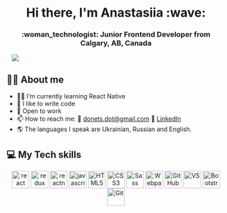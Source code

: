 <div id="header" align="center">
<h1>Hi there, I'm Anastasiia :wave:</h1>
<h3>:woman_technologist: Junior Frontend Developer from Calgary, AB, Canada</h3>
</div>

<div id="socials" align="center" style="width: 40px">
<a href='https://www.linkedin.com/in/anastasiia-donets-full-stack-dev/'>
  <img src="https://img.shields.io/badge/LinkedIn-blue?style=for-the-badgelogo=linkedinlogoColor=white"/>
  </a>
  </div>

## :woman_juggling: About me

- :man_student: I’m currently learning React Native
- :muscle: I like to write code
- :office: Open to work
- :mailbox: How to reach me: :e-mail: donets.dot@gmail.com :link: [LinkedIn](https://www.linkedin.com/in/anastasiia-donets-full-stack-dev/)
- :earth_americas: The languages I speak are Ukrainian, Russian and English.

## :computer: My Tech skills

<div align="center">
<img align="center" alt="react" width="40px" src="https://user-images.githubusercontent.com/101519540/221417048-659a47d4-3044-4477-9464-2722a94703d5.svg" />

<img align="center" alt="redux" width="40px" src="https://user-images.githubusercontent.com/101519540/221417442-ef2c8617-d998-4a5b-b6c2-a71365976804.png" />

<img align="center" alt="reactnative" width="40px" src="https://user-images.githubusercontent.com/101519540/221418897-db214cc9-aaac-49ea-a952-1f44c87ad310.png" />

<img align="center" alt="javascript" width="40px" src="https://cdn.jsdelivr.net/gh/devicons/devicon/icons/javascript/javascript-original.svg" />

<img align="center" alt="HTML5" width="40px" src="https://user-images.githubusercontent.com/101519540/221417151-56b9b67e-6ba8-41ca-90a1-41e0c2d6b012.svg" />

<img align="center" alt="CSS3" width="40px" src="https://user-images.githubusercontent.com/101519540/221417181-34d62009-66c4-4a2e-8983-c269d5459e90.svg" />

<img align="center" alt="Sass" width="40px" src="https://user-images.githubusercontent.com/101519540/221417191-cd486e32-fb26-4297-8644-5079b8e14f8a.svg" />

<img align="center" alt="Webpack" width="40px" src="https://user-images.githubusercontent.com/101519540/221418933-96c9b9bf-dae7-4015-93a2-e77cc8a9bc2f.png" />

<img align="center" alt="GitHub" width="40px" src="https://user-images.githubusercontent.com/101519540/221417220-387731ad-8668-4c79-ac4f-e5740610d283.svg" />

<img align="center" alt="VS" width="40px" src="https://user-images.githubusercontent.com/101519540/221417413-9fe2aeca-2866-4642-87a0-4ccdcd351dac.png" />

<img align="center" alt="Bootstrap" width="40px" src="https://cdn.jsdelivr.net/gh/devicons/devicon/icons/bootstrap/bootstrap-original.svg" />

<img align="center" alt="Git" width="40px" src="https://cdn.jsdelivr.net/gh/devicons/devicon/icons/git/git-plain-wordmark.svg" />

</div>
